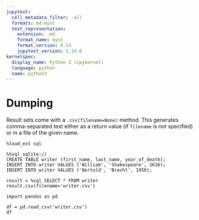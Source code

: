 ```yaml
---
jupytext:
  cell_metadata_filter: -all
  formats: md:myst
  text_representation:
    extension: .md
    format_name: myst
    format_version: 0.13
    jupytext_version: 1.14.0
kernelspec:
  display_name: Python 3 (ipykernel)
  language: python
  name: python3
---
```


# Dumping

Result sets come with a ``.csv(filename=None)`` method.  This generates
comma-separated text either as a return value (if ``filename`` is not
specified) or in a file of the given name.

```{code-cell} ipython3
%load_ext sql
```

```{code-cell} ipython3
%%sql sqlite://
CREATE TABLE writer (first_name, last_name, year_of_death);
INSERT INTO writer VALUES ('William', 'Shakespeare', 1616);
INSERT INTO writer VALUES ('Bertold', 'Brecht', 1956);
```

```{code-cell} ipython3
result = %sql SELECT * FROM writer
result.csv(filename='writer.csv')
```

```{code-cell} ipython3
import pandas as pd

df = pd.read_csv('writer.csv')
df
```
